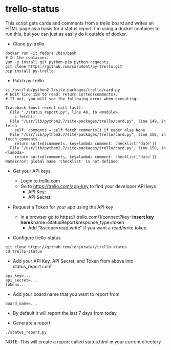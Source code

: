 # trello-status
This script gets cards and comments from a trello board and writes an HTML page as a basis for a status report.  I'm using a docker container to run this, but you can just as easily do it outside of docker.  

* Clone py-trello 
```
docker run -it fedora /bin/bash
# In the container:
yum -y install git python-pip python-requests 
git clone https://github.com/sarumont/py-trello.git
pip install py-trello
```
* Patch py-trello
```
vi /usr/lib/python2.7/site-packages/trello/card.py
# Edit line 158 to read: return sorted(comments).  
# If not, you will see the following error when executing:

Traceback (most recent call last):
  File "./status_report.py", line 48, in <module>
    c.fetch()
  File "/usr/lib/python2.7/site-packages/trello/card.py", line 149, in fetch
    self._comments = self.fetch_comments() if eager else None
  File "/usr/lib/python2.7/site-packages/trello/card.py", line 158, in fetch_comments
    return sorted(comments, key=lambda comment: checklist['date'])
  File "/usr/lib/python2.7/site-packages/trello/card.py", line 158, in <lambda>
    return sorted(comments, key=lambda comment: checklist['date'])
NameError: global name 'checklist' is not defined
```

* Get your API keys 
  * Login to trello.com
  * Go to https://trello.com/app-key to find your developer API keys
    * API Key: 
    * API Secret: 

* Request a Token for your app using the API key
  * In a browser go to https:// trello.com/1/connect?key=__insert key here__&name=StatusReport&response_type=token
    * Add "&scope=read,write" if you want a read/write token. 

* Configure trello-status
```
git clone https://github.com/jonjozwiak/trello-status
cd trello-status
```
  * Add your API Key, API Secret, and Token from above into status_report.conf
```
api_key=...
api_secret=...
token=...
```
  * Add your board name that you want to report from 
```
board_name=...
```
  * By default it will report the last 7 days from today 

* Generate a report
```
./status_report.py
```
NOTE: This will create a report called status.html in your current directory


